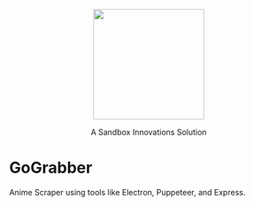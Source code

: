 <div style="text-align: center;"><img width="200" src="https://sandboxinnovations.org/images/logo.png"></div>
<div style="text-align: center;"><p>A Sandbox Innovations Solution</p></div>

# GoGrabber

Anime Scraper using tools like Electron, Puppeteer, and Express.